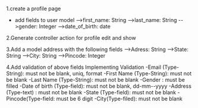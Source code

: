1.create a profile page 
- add fields to user model
-->first_name: String
-->last_name: String
-->gender: Integer
-->date_of_birth: date

2.Generate controller action for profile edit and show

3.Add a model address with the following fields
-->Adress: String
-->State: String
-->City: String
-->Pincode: Integer

4.Add validation of above fields
Implementing Validation
-Email (Type-String): must not be blank, uniq, format
-First Name (Type-String): must not be blank
-Last Name (Type-String): must not be blank
-Gender : must be filled
-Date of birth (Type-field): must not be blank, dd-mm--yyyy
-Address (Type-text) : must not be blank
-State (Type-field): must not be blank
-Pincode(Type-field: must be 6 digit
-City(Type-filed): must not be blank